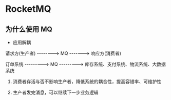# RocketMQ

## 为什么使用 MQ

- 应用解耦

请求方(生产者) --------> MQ -------> 响应方(消费者)

订单系统 ---------> MQ ---------> 库存系统、支付系统、物流系统、大数据系统

1. 消费者存活与否不影响生产者，降低系统的耦合性，提高容错率、可维护性

2. 生产者发完消息，可以继续下一步业务逻辑